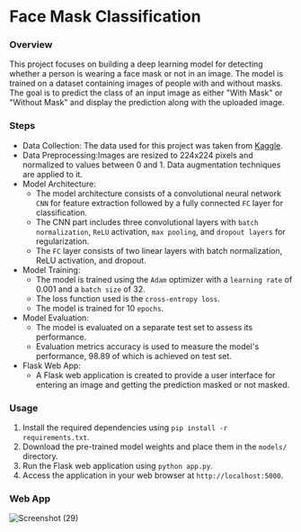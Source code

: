 # Face Mask Classification

### Overview
This project focuses on building a deep learning model for detecting whether a person is wearing a face mask or not in an image. The model is trained on a dataset containing images of people with and without masks. The goal is to predict the class of an input image as either "With Mask" or "Without Mask" and display the prediction along with the uploaded image.

### Steps
- Data Collection: The data used for this project was taken from [Kaggle](https://www.kaggle.com/datasets/ashishjangra27/face-mask-12k-images-dataset).
- Data Preprocessing:Images are resized to 224x224 pixels and normalized to values between 0 and 1. Data augmentation techniques are applied to it.
- Model Architecture:
  - The model architecture consists of a convolutional neural network `CNN` for feature extraction followed by a fully connected `FC` layer for classification.
  - The CNN part includes three convolutional layers with `batch normalization`, `ReLU` activation, `max pooling`, and `dropout layers` for regularization.
  - The `FC` layer consists of two linear layers with batch normalization, ReLU activation, and dropout.
- Model Training:
  - The model is trained using the `Adam` optimizer with a `learning rate` of 0.001 and a `batch size` of 32.
  - The loss function used is the `cross-entropy loss`.
  - The model is trained for 10 `epochs`.
- Model Evaluation:
  - The model is evaluated on a separate test set to assess its performance.
  - Evaluation metrics accuracy is used to measure the model's performance, 98.89 of which is achieved on test set.
- Flask Web App:
  - A Flask web application is created to provide a user interface for entering an image and getting the prediction masked or not masked.
 
### Usage 
1. Install the required dependencies using `pip install -r requirements.txt`.
2. Download the pre-trained model weights and place them in the `models/` directory.
3. Run the Flask web application using `python app.py`.
4. Access the application in your web browser at `http://localhost:5000`.

### Web App
![Screenshot (29)](https://github.com/HassaanIK/Face-Mask-Classification/assets/139614780/d7321e80-9200-40ae-bca8-e489cdadd3de)
